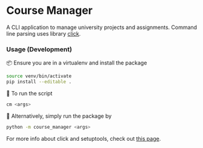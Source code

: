 # Course Manager

A CLI application to manage university projects and assignments. Command line parsing uses library [click](https://github.com/pallets/click).

### Usage (Development)

📦 Ensure you are in a virtualenv and install the package
```sh
source venv/bin/activate
pip install --editable .
```

🏃 To run the script
```sh
cm <args>
```

🏃 Alternatively, simply run the package by
```sh
python -m course_manager <args>
```

For more info about click and setuptools, check out [this page](https://click.palletsprojects.com/en/7.x/setuptools/).
